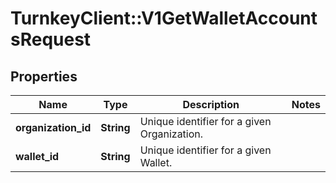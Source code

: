 # TurnkeyClient::V1GetWalletAccountsRequest

## Properties
Name | Type | Description | Notes
------------ | ------------- | ------------- | -------------
**organization_id** | **String** | Unique identifier for a given Organization. | 
**wallet_id** | **String** | Unique identifier for a given Wallet. | 

